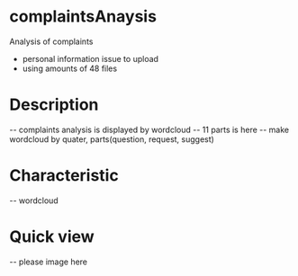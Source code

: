 # complaintsAnaysis
Analysis of complaints
- personal information issue to upload
- using amounts of 48 files 
# Description
-- complaints analysis is displayed by wordcloud
-- 11 parts is here
-- make wordcloud by quater, parts(question, request, suggest)
# Characteristic
-- wordcloud
# Quick view
-- please image here
